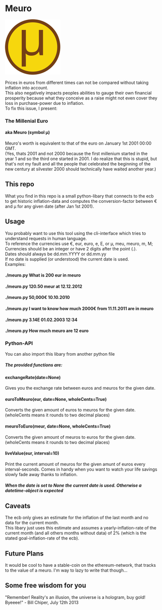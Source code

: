 # Meuro

![Logo Missing](./Meuro.svg)

Prices in euros from different times can not be compared without taking inflation into account.  
This also negatively impacts peoples abilities to gauge their own financial prosperity because what they conceive as a raise might not even cover they loss in purchase-power due to inflation.  
To fix this issue, I present:  
### The Millenial Euro
#### aka Meuro (symbol µ)
Meuro's worth is equivalent to that of the euro on January 1st 2001 00:00 GMT.  
(Yes, thats 2001 and not 2000 because the first millenium started in the year 1 and so the third one started in 2001. I do realize that this is stupid, but that's not my fault and all the people that celebrated the beginning of the new century at silvester 2000 should technically have waited another year.)  
## This repo
What you find in this repo is a small python-libary that connects to the ecb to get historic inflation-data and computes the conversion-factor between € and µ for any given date (after Jan 1st 2001).  
## Usage
You probably want to use this tool using the cli-interface which tries to understand requests in human language.  
To reference the currencies use €, eur, euro, e, E, or µ, meu, meuro, m, M;  
Currencies should be an integer or have 2 digits after the point (.).  
Dates should always be dd.mm.YYYY or dd.mm.yy  
If no date is supplied (or understood) the current date is used.  
Examples:
#### ./meuro.py What is 200 eur in meuro
#### ./meuro.py 120.50 meur at 12.12.2012
#### ./meuro.py 50,000€ 10.10.2010
#### ./meuro.py I want to know how much 2000€ from 11.11.2011 are in meuro
#### ./meuro.py 3.14E 01.02.2003 12:34
#### ./meuro.py How much meuro are 12 euro
### Python-API
You can also import this libary from another python file
##### The provided functions are:
#### exchangeRate(date=None)
Gives you the exchange rate between euros and meuros for the given date.
#### euroToMeuro(eur, date=None, wholeCents=True)
Converts the given amount of euros to meuros for the given date. (wholeCents means it rounds to two decimal places)
#### meuroToEuro(meur, date=None, wholeCents=True)
Converts the given amount of meuros to euros for the given date. (wholeCents means it rounds to two decimal places)
#### liveValue(eur, interval=10)
Print the current amount of meuros for the given amunt of euros every interval-seconds. Comes in handy when you want to watch your life savings slowly fade away thanks to inflation.
##### When the date is set to None the current date is used. Otherwise a datetime-object is expected
## Caveats
The ecb only gives an estimate for the inflation of the last month and no data for the current month.  
This libary just uses this estimate and assumes a yearly-inflation-rate of the current month (and all others months without data) of 2% (which is the stated goal-inflation-rate of the ecb).
## Future Plans
It would be cool to have a stable-coin on the ethereum-network, that tracks to the value of a meuro. I'm way to lazy to write that though...  
## Some free wisdom for you
"Remember! Reality's an illusion, the universe is a hologram, buy gold! Byeeee!" - Bill Chiper, July 12th 2013
